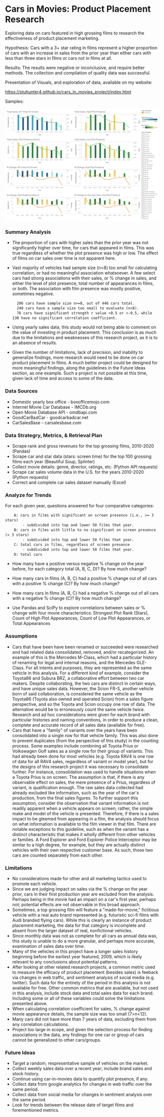 # Cars in Movies: Product Placement Research
Exploring data on cars featured in high grossing films to research the effectiveness of product placement marketing.

Hypothesis: Cars with a 3+ star rating in films represent a higher proportion of cars with an increase in sales from the prior year than either cars with less than three stars in films or cars not in films at all.

Results: The results were negative or inconclusive, and require better methods.  The collection and compilation of quality data was successful.

Presentation of Visuals, and exploration of data, available on my website:

https://stuhunter4.github.io/cars_in_movies_project/index.html

Samples:

![dash](output_data/img/dash.png)

### Summary Analysis

* The proportion of cars with higher sales than the prior year was not significantly higher over time, for cars that appeared in films.  This was true regardless of whether the plot presence was high or low.  The effect of films on car sales over time is not apparent here.
* Vast majority of vehicles had sample size (n<8) too small for calculating correlation, or had no meaningful association whatsoever.  A few select cars had strong associations with their sales, or % change in sales, and either the level of plot presence, total number of appearances in films, or both.  The association with film presence was mostly positive, sometimes negative.
    
        206 cars have sample size n>=8, out of 446 cars total.
        240 cars have a sample size too small to evaluate (n<8).
        76 cars have significant strength r value >0.5 or <-0.5, while 130 have no significant correlation coefficient.

* Using yearly sales data, this study would not being able to comment on the value of investing in product placement.  This conclusion is as much due to the limitations and weaknesses of this research project, as it is to an absence of results.
* Given the number of limitations, lack of precision, and inability to generalize findings, more research would need to be done on car product placement in films.  A much better project could be designed for more meaningful findings, along the guidelines in the Future Ideas section, as one example.  Such a project is not possible at this time, given lack of time and access to some of the data.

### Data Sources
* Domestic yearly box office - boxofficemojo.com
* Internet Movie Car Database - IMCDb.org
* Open Movie Database API - omdbapi.com
* GoodCarBadCar - goodcarbadcar.net
* CarSalesBase - carsalesbase.com

### Data Strategry, Metrics, & Retrieval Plan
* Scrape rank and gross revenues for the top grossing films, 2010-2020 (Pandas) 
* Scrape car and star data (stars: screen time) for the top 100 grossing films each year (Beautiful Soup, Splinter)
* Collect movie details: genre, director, ratings, etc. (Python API requests)
* Scrape car sales volume data in the U.S. for the years 2010-2020 (Python requests)
* Correct and complete car sales dataset manually (Excel)

### Analyze for Trends

For each given year, questions answered for four comparative categories:

        A: cars in films with significant on screen presence (i.e., >= 3 stars)
            - subdivided into top and lower 50 films that year.
        B: cars in films with little to no significant on screen presence (< 3 stars)
            - subdivided into top and lower 50 films that year.
        C: total cars in films, regardless of screen presence
            - subdivided into top and lower 50 films that year.
        D: total cars

* How many have a positive versus negative % change on the year before, for each category total (A, B, C, D)?  By how much change?
* How many cars in films (A, B, C) had a positive % change out of all cars with a positive % change (C)?  By how much change?
* How many cars in films (A, B, C) had a negative % change out of all cars with a negative % change (C)?  By how much change?

* Use Pandas and SciPy to explore correlations between sales or % change with four movie characteristics: Strongest Plot Rank (Stars), Count of High Plot Appearances, Count of Low Plot Appearances, or Total Appearances

### Assumptions
* Cars that have been have been renamed or succeeded were researched and had related data consolidated, removed, and/or recategorized.  An example of this is the Mercedes M-Class, which had a particular history of renaming for legal and internal reasons, and the Mercedes GLE-Class.  For all intents and purposes, they are represented as the same vehicle in this analysis.  For a different kind of example, consider the Toyota86 and Subura BRZ, a collaborative effort between two car makers.  Despite collaborating, the two cars are distinct in certain ways, and have unique sales data.  However, the Scion FR-S, another vehicle born of said collaboration, is considered the same vehicle as the Toyota86 (Toyota also owned and operated Scion) from a sales figure perspective, and so the Toyota and Scion occupy one row of data.  The alternative would be to erroneously count the same vehicle twice.  Research and ad hoc considerations were given for each brand with particular histories and naming conventions, in order to produce a clean, complete and accurate record of all sales data (available for free).
* Cars that have a "family" of variants over the years have been consolidated into a single row for that vehicle family.  This was also done to prevent duplicates (from the perspective of this study) in the counting process.  Some examples include combining all Toyota Prius or Volkswagen Golf sales as a single row for their group of variants.  This had already been done for most vehicles (e.g. Toyota RAV4 is one row of data for all RAV4 sales, regardless of variant or model year), but for the designs of this research project it was necessary to consolidate further.  For instance, consolidation was used to handle situations when a Toyota Prius is on screen.  The assumption is that, if there is any observable effect on sales, the mere presence of a Prius, regardless of variant, is qualification enough.  The raw sales data collected had already excluded like information, such as the year of the car's production, from the final sales figures.  To further support this assumption, consider the observation that variant information is not readily apparent when a vehicle appears on screen; rather, the simple make and model of the vehicle is presented.  Therefore, if there is a sales impact to be gleemed from appearing in a film, the analysis should focus on what information is available to the film viewer in that film.  There are notable exceptions to this guideline, such as when the variant has a distinct characteristic that makes it wholly different from other vehicles or families.  A Ford Explorer and Ford Explorer Police Interceptor may be similar to a high degree, for example, but they are actually distinct vehicles with their own respective customer base.  As such, those two cars are counted separately from each other.


### Limitations
* No considerations made for other and all marketing tactics used to promote each vehicle.
* Since we are judging impact on sales via the % change on the year prior, cars in their first production year are excluded from the analysis.  Perhaps being in the movie had an impact on a car's first year, perhaps not; potential effects are not observable in this broad approach.
* Sometimes, a top grossing film will feature a "made-for-movie," fictitious vehicle with a real auto brand represented (e.g. futuristic sci-fi films with Audi branded flying cars).  While this is clearly an instance of product placement marketing, the data for that category is incomplete and absent from the larger dataset of real, nonfictional vehicles.
* Since monthly data was not as complete for all cars as annual data was, this study is unable to do a more granular, and perhaps more accurate, examination of sales data over time.
* Many of the vehicles in this project have a longer sales history beginning before the earliest year featured, 2009, which is likely relevant to any conclusions about potential patterns.
* After looking at other related research projects, a common metric used to measure the efficacy of product placement (besides sales) is feeback via changes in web traffic, and sentiment analysis of social media (e.g. twitter).  Such data for the entirety of the period in this analysis is not available for free.  Other common metrics that are available, but not used in this analysis, include stock data and total sales data for each brand.  Including some or all of these variables could solve the limitations presented above.
* When calculating correlation coefficient for sales, % change against movie appearance details, the sample size was too small (7>n<12).
* Many cars did not have more than 7 years of data, excluding them from any correlation calculations.
* Project too large in scope, and given the selection process for finding associations in the data, any findings for one car or group of cars cannot be generalized to other cars/groups.

### Future Ideas

* Target a random, respresentative sample of vehicles on the market.
* Collect weekly sales data over a recent year; include brand sales and stock history.
* Continue using car-in-movies data to quantify plot presence, if any.
* Collect data from google analytics for changes in web traffic over the same period.
* Collect data from social media for changes in sentiment analysis over the same period.
* Look for trends between the release date of target films and forementioned metrics.
